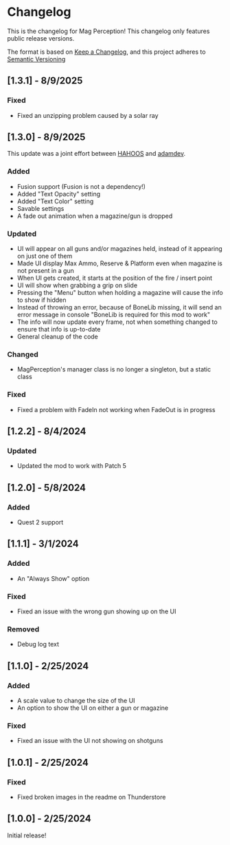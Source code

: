 # Changelog
This is the changelog for Mag Perception! This changelog only features public release versions.

The format is based on [Keep a Changelog](https://keepachangelog.com/en/1.1.0/), and this project adheres to [Semantic Versioning](https://semver.org/spec/v2.0.0.html)

## [1.3.1] - 8/9/2025

### Fixed
- Fixed an unzipping problem caused by a solar ray

## [1.3.0] - 8/9/2025
This update was a joint effort between [HAHOOS](https://new.thunderstore.io/c/bonelab/p/HAHOOS/) and [adamdev](https://new.thunderstore.io/c/bonelab/p/NotEnoughPhotons).

### Added
- Fusion support (Fusion is not a dependency!)
- Added "Text Opacity" setting
- Added "Text Color" setting
- Savable settings
- A fade out animation when a magazine/gun is dropped

### Updated
- UI will appear on all guns and/or magazines held, instead of it appearing on just one of them
- Made UI display Max Ammo, Reserve & Platform even when magazine is not present in a gun
- When UI gets created, it starts at the position of the fire / insert point
- UI will show when grabbing a grip on slide
- Pressing the "Menu" button when holding a magazine will cause the info to show if hidden
- Instead of throwing an error, because of BoneLib missing, it will send an error message in console "BoneLib is required for this mod to work"
- The info will now update every frame, not when something changed to ensure that info is up-to-date
- General cleanup of the code

### Changed
- MagPerception's manager class is no longer a singleton, but a static class

### Fixed
- Fixed a problem with FadeIn not working when FadeOut is in progress

## [1.2.2] - 8/4/2024

### Updated
- Updated the mod to work with Patch 5

## [1.2.0] - 5/8/2024

### Added
- Quest 2 support

## [1.1.1] - 3/1/2024

### Added
- An "Always Show" option

### Fixed
- Fixed an issue with the wrong gun showing up on the UI

### Removed
- Debug log text

## [1.1.0] - 2/25/2024

### Added
- A scale value to change the size of the UI
- An option to show the UI on either a gun or magazine

### Fixed
- Fixed an issue with the UI not showing on shotguns

## [1.0.1] - 2/25/2024

### Fixed
- Fixed broken images in the readme on Thunderstore

## [1.0.0] - 2/25/2024

Initial release!